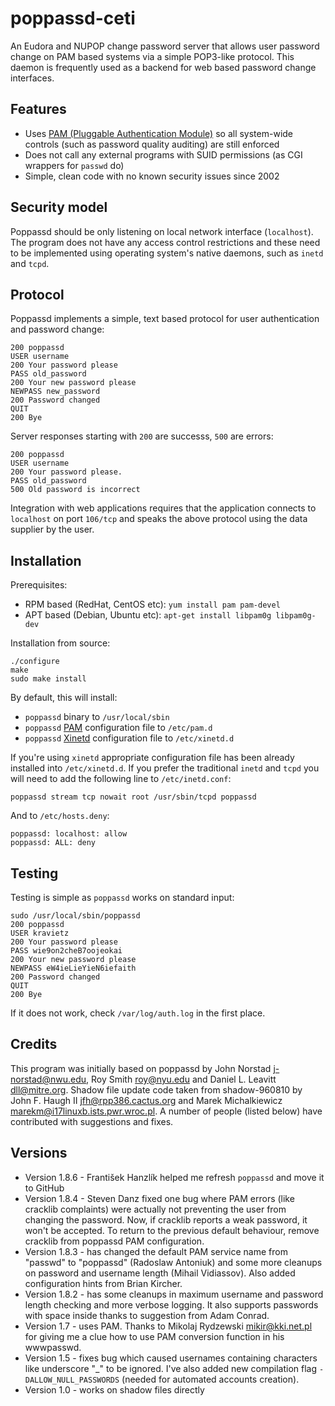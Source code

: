 poppassd-ceti
=============

An Eudora and NUPOP change password server that allows user password change on PAM based systems via a simple POP3-like protocol. This daemon is frequently used as a backend for web based password change interfaces.

Features
--------
* Uses [PAM (Pluggable Authentication Module)](https://en.wikipedia.org/wiki/Pluggable_authentication_module) so all system-wide controls (such as password quality auditing) are still enforced
* Does not call any external programs with SUID permissions (as CGI wrappers for `passwd`  do)
* Simple, clean code with no known security issues since 2002

Security model
--------------
Poppassd should be only listening on local network interface (`localhost`). The program does not have any access control restrictions and these need to be implemented using operating system's native daemons, such as `inetd` and `tcpd`.

Protocol
--------
Poppassd implements a simple, text based protocol for user authentication and password change:

    200 poppassd
    USER username
    200 Your password please
    PASS old_password
    200 Your new password please
    NEWPASS new_password
    200 Password changed
    QUIT
    200 Bye

Server responses starting with `200` are successs, `500` are errors:

    200 poppassd
    USER username
    200 Your password please.
    PASS old_password
    500 Old password is incorrect

Integration with web applications requires that the application  connects to `localhost` on port `106/tcp` and speaks the above protocol using the data supplier by the user.

Installation
------------
Prerequisites:

* RPM based  (RedHat, CentOS etc):  `yum install pam pam-devel`
* APT based  (Debian, Ubuntu etc): `apt-get install libpam0g libpam0g-dev`

Installation from source:

    ./configure
    make
    sudo make install

By default, this will install:

* `poppassd` binary to `/usr/local/sbin`
* `poppassd` [PAM](https://en.wikipedia.org/wiki/Pluggable_authentication_module) configuration file to `/etc/pam.d`
* `poppassd` [Xinetd](http://www.xinetd.org/) configuration file to `/etc/xinetd.d`

If you're using `xinetd` appropriate configuration file has been already installed into `/etc/xinetd.d`. If you prefer the traditional `inetd` and `tcpd` you will need to add the following line to `/etc/inetd.conf`:

    poppassd stream tcp nowait root /usr/sbin/tcpd poppassd

And to `/etc/hosts.deny`:

    poppassd: localhost: allow
    poppassd: ALL: deny

Testing
-------
Testing is simple as `poppassd` works on standard input:

    sudo /usr/local/sbin/poppassd
    200 poppassd
    USER kravietz
    200 Your password please
    PASS wie9on2cheB7oojeokai
    200 Your new password please
    NEWPASS eW4ieLieYieN6iefaith
    200 Password changed
    QUIT
    200 Bye 
    
If it does not work, check `/var/log/auth.log` in the first place. 
 
Credits
-------
This program was initially based on poppassd by John Norstad <j-norstad@nwu.edu>, Roy Smith <roy@nyu.edu> and Daniel L. Leavitt <dll@mitre.org>. Shadow file update code taken from shadow-960810 by John F. Haugh II <jfh@rpp386.cactus.org> and Marek Michalkiewicz <marekm@i17linuxb.ists.pwr.wroc.pl>. A number of people (listed below) have contributed with suggestions and fixes.

Versions
--------
* Version 1.8.6 - František Hanzlík helped me refresh `poppassd` and move it to GitHub
* Version 1.8.4 - Steven Danz fixed one bug where PAM errors (like cracklib complaints) were actually not preventing the user from changing the password.  Now, if cracklib reports a weak password, it won't be accepted.  To return to the previous default behaviour, remove cracklib from poppassd PAM configuration.
* Version 1.8.3 - has changed the default PAM service name from "passwd" to "poppassd" (Radoslaw Antoniuk) and some more cleanups on password and username length (Mihail Vidiassov). Also added configuration hints from Brian Kircher.
* Version 1.8.2 - has some cleanups in maximum username and password length checking and more verbose logging. It also supports passwords  with space inside thanks to suggestion from Adam Conrad.
* Version 1.7 - uses PAM. Thanks to Mikolaj Rydzewski <mikir@kki.net.pl> for giving me a clue how to use PAM conversion function in his wwwpasswd.
* Version 1.5 - fixes bug which caused usernames containing characters like underscore "_" to be ignored. I've also added new compilation flag `-DALLOW_NULL_PASSWORDS` (needed for automated accounts creation).
* Version 1.0 - works on shadow files directly

